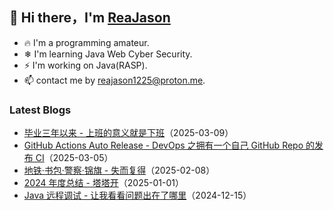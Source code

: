 ## 👋 Hi there，I'm <a href="https://reajason.eu.org" target="_blank">ReaJason</a>

- 🔥 I'm a programming amateur.
- ❄ I'm learning Java Web Cyber Security.
- ⚡ I'm working on Java(RASP).
- 📫 contact me by reajason1225@proton.me.

### Latest Blogs

- [毕业三年以来 - 上班的意义就是下班](https://reajason.eu.org/writing/threeyearsofgraduation)（2025-03-09）
- [GitHub Actions Auto Release - DevOps 之拥有一个自己 GitHub Repo 的发布 CI](https://reajason.eu.org/writing/githubprojectrelease)（2025-03-05）
- [地铁·书包·警察·锦旗 - 失而复得](https://reajason.eu.org/writing/losemybackbag)（2025-02-08）
- [2024 年度总结 - 塔塔开](https://reajason.eu.org/writing/2024annualsummary)（2025-01-01）
- [Java 远程调试 - 让我看看问题出在了哪里](https://reajason.eu.org/writing/javaremotedebug)（2024-12-15）
